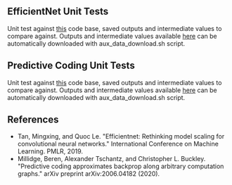 ## EfficientNet Unit Tests

Unit test against [this](https://github.com/tensorflow/tpu/tree/master/models/official/efficientnet/lite) code base, saved outputs and intermediate values to compare against. Outputs and intermediate values available [here](https://notredame.box.com/s/8whfsaisnjipyns49i2tv7jlqhnkb4vo) can be automatically downloaded with aux_data_download.sh script.

## Predictive Coding Unit Tests

Unit test against [this](https://github.com/BerenMillidge/PredictiveCodingBackprop) code base, saved outputs and intermediate values to compare against. Outputs and intermediate values available [here](https://notredame.box.com/s/4idh6fkysgbj0nzd43ymxkirwttmc5pq) can be automatically downloaded with aux_data_download.sh script.

## References

- Tan, Mingxing, and Quoc Le. "Efficientnet: Rethinking model scaling for convolutional neural networks." International Conference on Machine Learning. PMLR, 2019.
- Millidge, Beren, Alexander Tschantz, and Christopher L. Buckley. "Predictive coding approximates backprop along arbitrary computation graphs." arXiv preprint arXiv:2006.04182 (2020).